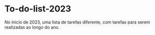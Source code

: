 # To-do-list-2023
No ínicio de 2023, uma lista de tarefas diferente, com tarefas para serem realizadas ao longo do ano.

